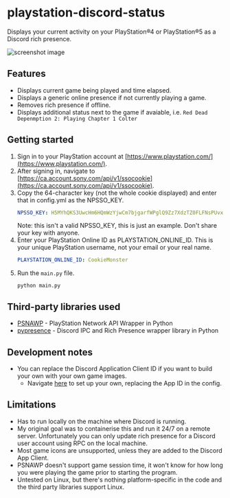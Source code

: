 # playstation-discord-status

Displays your current activity on your PlayStation®4 or PlayStation®5 as a Discord rich presence.

![screenshot image](https://raw.githubusercontent.com/voidel/playstation-discord-status/main/screenshots/screenshot_01.png)

## Features
* Displays current game being played and time elapsed.
* Displays a generic online presence if not currently playing a game.
* Removes rich presence if offline.
* Displays additional status next to the game if avaiable, i.e. `Red Dead Depenmption 2: Playing Chapter 1 Colter`

## Getting started

1. Sign in to your PlayStation account at [https://www.playstation.com/](https://www.playstation.com/).
2. After signing in, navigate
   to [https://ca.account.sony.com/api/v1/ssocookie](https://ca.account.sony.com/api/v1/ssocookie).
3. Copy the 64-character key (not the whole cookie displayed) and enter that in config.yml as the NPSSO_KEY.
    ```yaml
    NPSSO_KEY: H5MYhQKS3UwcHm6HQmWzYjwCm7bjgarfWPglQ9Zz7XdzTZ0FLFNsPUvxOnRPRlab
    ```
   Note: this isn't a valid NPSSO_KEY, this is just an example. Don't share your key with anyone.
4. Enter your PlayStation Online ID as PLAYSTATION_ONLINE_ID. This is your unique PlayStation username, not your email or
   your real name.
   ```yaml
   PLAYSTATION_ONLINE_ID: CookieMonster
   ```
5. Run the `main.py` file.
   ```commandline
   python main.py
   ```

## Third-party libraries used

* [PSNAWP](https://github.com/isFakeAccount/psnawp) - PlayStation Network API Wrapper in Python
* [pypresence](https://github.com/qwertyquerty/pypresence) - Discord IPC and Rich Presence wrapper library in Python

## Development notes

* You can replace the Discord Application Client ID if you want to build your own with your own game images.
    * Navigate [here](https://discord.com/developers/applications) to set up your own, replacing the App ID in the
      config.

## Limitations

* Has to run locally on the machine where Discord is running.
* My original goal was to containerise this and run it 24/7 on a remote server. Unfortunately you can only update rich
  presence for a Discord user account using RPC on the local machine.
* Most game icons are unsupported, unless they are added to the Discord App Client.
* PSNAWP doesn't support game session time, it won't know for how long you were playing the game prior to starting the
  program.
* Untested on Linux, but there's nothing platform-specific in the code and the third party libraries support Linux.
